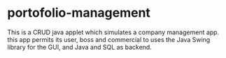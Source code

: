 # portofolio-management
This is a CRUD java applet which simulates a company management app. this app permits its user, boss and commercial to uses the Java Swing library for the GUI, and  Java and SQL as backend.
